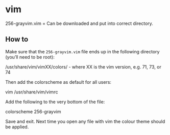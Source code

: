 vim
===

256-grayvim.vim = Can be downloaded and put into correct directory.  

## How to

Make sure that the `256-grayvim.vim` file ends up in the following directory (you’ll need to be root):

/usr/share/vim/vimXX/colors/ -  where XX is the vim version, e.g. 71, 73, or 74

Then add the colorscheme as default for all users:

vim /usr/share/vim/vimrc

Add the following to the very bottom of the file:

colorscheme 256-grayvim

Save and exit. Next time you open any file with vim the colour theme should be applied.

